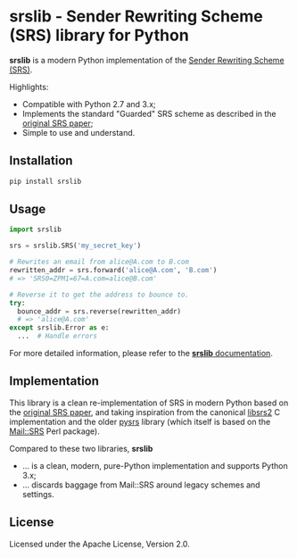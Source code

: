 # srslib - Sender Rewriting Scheme (SRS) library for Python

**srslib** is a modern Python implementation of the [Sender Rewriting Scheme (SRS)](https://en.wikipedia.org/wiki/Sender_Rewriting_Scheme).

Highlights:

* Compatible with Python 2.7 and 3.x;
* Implements the standard "Guarded" SRS scheme as described in the [original SRS paper](http://www.libsrs2.org/srs/srs.pdf);
* Simple to use and understand.

## Installation

```sh
pip install srslib
```

## Usage

```py
import srslib

srs = srslib.SRS('my_secret_key')

# Rewrites an email from alice@A.com to B.com
rewritten_addr = srs.forward('alice@A.com', 'B.com')
# => 'SRS0=ZPM1=67=A.com=alice@B.com'

# Reverse it to get the address to bounce to.
try:
  bounce_addr = srs.reverse(rewritten_addr)
  # => 'alice@A.com'
except srslib.Error as e:
  ...  # Handle errors
```

For more detailed information, please refer to the [**srslib** documentation](https://github.com/jichu4n/srslib/blob/master/docs/html/index.html).

## Implementation

This library is a clean re-implementation of SRS in modern Python based on the [original SRS paper](http://www.libsrs2.org/srs/srs.pdf), and taking inspiration from the canonical [libsrs2](https://github.com/shevek/libsrs2) C implementation and the older [pysrs](http://www.bmsi.com/python/pysrs.html) library (which itself is based on the
[Mail::SRS](http://search.cpan.org/~shevek/Mail-SRS-0.31/lib/Mail/SRS.pm) Perl package).

Compared to these two libraries, **srslib**

* ... is a clean, modern, pure-Python implementation and supports Python 3.x;
* ... discards baggage from Mail::SRS around legacy schemes and settings.

## License

Licensed under the Apache License, Version 2.0.

